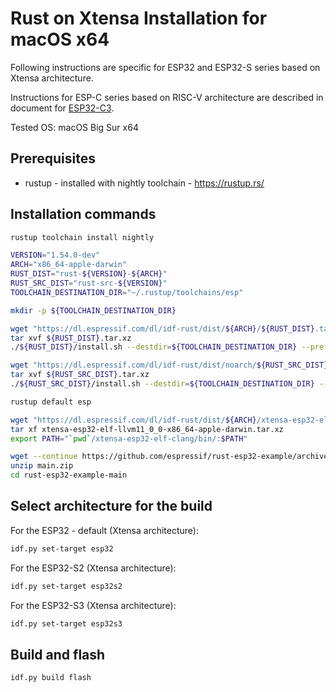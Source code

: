 # Rust on Xtensa Installation for macOS x64

Following instructions are specific for ESP32 and ESP32-S series based on Xtensa architecture.

Instructions for ESP-C series based on RISC-V architecture are described in document for [ESP32-C3](../README.md#esp32-c3).

Tested OS: macOS Big Sur x64
## Prerequisites

- rustup - installed with nightly toolchain - https://rustup.rs/

## Installation commands

```sh
rustup toolchain install nightly

VERSION="1.54.0-dev"
ARCH="x86_64-apple-darwin"
RUST_DIST="rust-${VERSION}-${ARCH}"
RUST_SRC_DIST="rust-src-${VERSION}"
TOOLCHAIN_DESTINATION_DIR="~/.rustup/toolchains/esp"

mkdir -p ${TOOLCHAIN_DESTINATION_DIR}

wget "https://dl.espressif.com/dl/idf-rust/dist/${ARCH}/${RUST_DIST}.tar.xz"
tar xvf ${RUST_DIST}.tar.xz
./${RUST_DIST}/install.sh --destdir=${TOOLCHAIN_DESTINATION_DIR} --prefix="" --without=rust-docs

wget "https://dl.espressif.com/dl/idf-rust/dist/noarch/${RUST_SRC_DIST}.tar.xz"
tar xvf ${RUST_SRC_DIST}.tar.xz
./${RUST_SRC_DIST}/install.sh --destdir=${TOOLCHAIN_DESTINATION_DIR} --prefix="" --without=rust-docs

rustup default esp

wget "https://dl.espressif.com/dl/idf-rust/dist/${ARCH}/xtensa-esp32-elf-llvm11_0_0-x86_64-apple-darwin.tar.xz"
tar xf xtensa-esp32-elf-llvm11_0_0-x86_64-apple-darwin.tar.xz
export PATH="`pwd`/xtensa-esp32-elf-clang/bin/:$PATH"

wget --continue https://github.com/espressif/rust-esp32-example/archive/refs/heads/main.zip
unzip main.zip
cd rust-esp32-example-main
```

## Select architecture for the build

For the ESP32 - default (Xtensa architecture):

```sh
idf.py set-target esp32
```

For the ESP32-S2 (Xtensa architecture):

```sh
idf.py set-target esp32s2
```

For the ESP32-S3 (Xtensa architecture):

```sh
idf.py set-target esp32s3
```

## Build and flash

```sh
idf.py build flash
```
